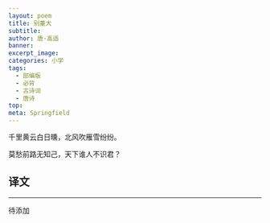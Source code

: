 ```yaml
---
layout: poem
title: 别董大
subtitle: 
author: 唐·高适
banner: 
excerpt_image: 
categories: 小学
tags:
  - 部编版
  - 必背
  - 古诗词
  - 唐诗
top: 
meta: Springfield
---
```


千里黄云白日曛，北风吹雁雪纷纷。

莫愁前路无知己，天下谁人不识君？


## 译文

---

待添加